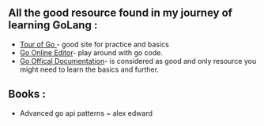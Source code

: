 
## All the good resource found in my journey of learning GoLang :

- [Tour of Go ](https://go.dev/tour/welcome/1)- good site for practice and basics
- [Go Online Editor](https://go.dev/play/)- play around with go code.
- [Go Offical Documentation](https://go.dev/doc/effective_go)- is considered as good and only resource you might need to learn the basics and further.



## Books :
- Advanced go api patterns ~ alex edward

